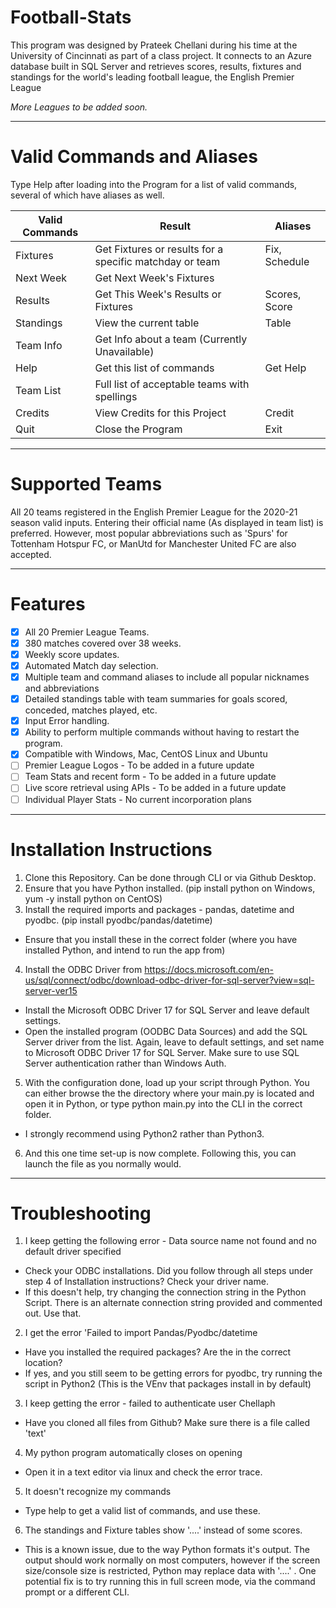 # Football-Stats

This program was designed by Prateek Chellani during his time at the University of Cincinnati as part of a class project. It connects to an Azure database built in SQL Server and retrieves scores, results, fixtures and standings for the world's leading football league, the English Premier League

*More Leagues to be added soon.*

 -----
 # Valid Commands and Aliases 

Type Help after loading into the Program for a list of valid commands, several of which have aliases as well. 

|**Valid Commands** | **Result**                                                   | **Aliases**                |
|-------------------|--------------------------------------------------------------|----------------------------|
|Fixtures           | Get Fixtures or results for a specific matchday or team      | Fix, Schedule              |
|Next Week          | Get Next Week's Fixtures                                     |                            |
|Results            | Get This Week's Results or Fixtures                          | Scores, Score              |
|Standings          | View the current table                                       | Table                      |
|Team Info          | Get Info about a team (Currently Unavailable)                |                            |
|Help               | Get this list of commands                                    | Get Help                   |
|Team List          | Full list of acceptable teams with spellings                 |                            |
|Credits            | View Credits for this Project                                | Credit                     |
|Quit               | Close the Program                                            | Exit                       |


 -----

# Supported Teams
All 20 teams registered in the English Premier League for the 2020-21 season valid inputs. Entering their official name (As displayed in team list) is preferred.
However, most popular abbreviations such as 'Spurs' for Tottenham Hotspur FC, or ManUtd for Manchester United FC are also accepted. 

 -----
 
# Features

- [X] All 20 Premier League Teams.
- [X] 380 matches covered over 38 weeks.
- [X] Weekly score updates.
- [X] Automated Match day selection.
- [X] Multiple team and command aliases to include all popular nicknames and abbreviations
- [X] Detailed standings table with team summaries for goals scored, conceded, matches played, etc. 
- [X] Input Error handling.
- [X] Ability to perform multiple commands without having to restart the program. 
- [X] Compatible with Windows, Mac, CentOS Linux and Ubuntu
- [ ] Premier League Logos - To be added in a future update
- [ ] Team Stats and recent form - To be added in a future update
- [ ] Live score retrieval using APIs - To be added in a future update
- [ ] Individual Player Stats - No current incorporation plans
----


# Installation Instructions

1. Clone this Repository. Can be done through CLI or via Github Desktop. 
2. Ensure that you have Python installed. (pip install python on Windows, yum -y install python on CentOS)
3. Install the required imports and packages - pandas, datetime and pyodbc. (pip install pyodbc/pandas/datetime)
  - Ensure that you install these in the correct folder (where you have installed Python, and intend to run the app from)
4. Install the ODBC Driver from https://docs.microsoft.com/en-us/sql/connect/odbc/download-odbc-driver-for-sql-server?view=sql-server-ver15
  - Install the Microsoft ODBC Driver 17 for SQL Server and leave default settings. 
  - Open the installed program (OODBC Data Sources) and add the SQL Server driver from the list. Again, leave to default settings, and set name to Microsoft ODBC Driver 17 for SQL Server. Make sure to use SQL Server authentication rather than Windows Auth. 
5. With the configuration done, load up your script through Python. You can either browse the the directory where your main.py is located and open it in Python, or type python main.py into the CLI in the correct folder. 
  - I strongly recommend using Python2 rather than Python3.
6. And this one time set-up is now complete. Following this, you can launch the file as you normally would. 

 -----
# Troubleshooting

1. I keep getting the following error - Data source name not found and no default driver specified
  - Check your ODBC installations. Did you follow through all steps under step 4 of Installation instructions? Check your driver name. 
  - If this doesn't help, try changing the connection string in the Python Script. There is an alternate connection string provided and commented out. Use that. 
2. I get the error 'Failed to import Pandas/Pyodbc/datetime
  - Have you installed the required packages? Are the in the correct location?
  - If yes, and you still seem to be getting errors for pyodbc, try running the script in Python2 (This is the VEnv that packages install in by default)
3. I keep getting the error - failed to authenticate user Chellaph
  - Have you cloned all files from Github? Make sure there is a file called 'text'
4. My python program automatically closes on opening
  - Open it in a text editor via linux and check the error trace. 
5. It doesn't recognize my commands
  - Type help to get a valid list of commands, and use these. 
6. The standings and Fixture tables show '....' instead of some scores. 
  - This is a known issue, due to the way Python formats it's output. The output should work normally on most computers, however if the screen size/console size is restricted, Python may replace data with '....' . One potential fix is to try running this in full screen mode, via the command prompt or a different CLI.
